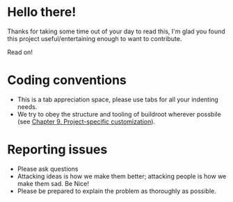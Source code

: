 # Hello there!
Thanks for taking some time out of your day to read this, I'm glad you found this project useful/entertaining enough to want to contribute.

Read on!
# Coding conventions
* This is a tab appreciation space, please use tabs for all your indenting needs.
* We try to obey the structure and tooling of buildroot wherever possbile (see [Chapter 9. Project-specific customization](https://buildroot.org/downloads/manual/manual.html#customize)).
# Reporting issues
* Please ask questions
* Attacking ideas is how we make them better; attacking people is how we make them sad. Be Nice!
* Please be prepared to explain the problem as thoroughly as possible. 
